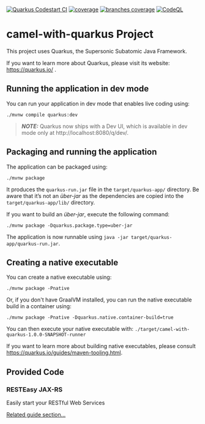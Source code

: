 [![Quarkus Codestart CI](https://github.com/yashoonath/camel-with-quarKus/actions/workflows/ci.yml/badge.svg)](https://github.com/yashoonath/camel-with-quarkus/actions/workflows/ci.yml)
[![coverage](../badges/jacoco.svg)](https://github.com/yashoonath/camel-with-quarkus/actions/workflows/ci.yml) [![branches coverage](../badges/branches.svg)](https://github.com/yashoonath/camel-with-quarkus/actions/workflows/ci.yml)
[![CodeQL](https://github.com/yashoonath/camel-with-quarkus/workflows/CodeQL/badge.svg)](https://github.com/yashoonath/camel-with-quarkus/actions?query=workflow%3ACodeQL "Code quality workflow status")

# camel-with-quarkus Project

This project uses Quarkus, the Supersonic Subatomic Java Framework.

If you want to learn more about Quarkus, please visit its website: https://quarkus.io/ .

## Running the application in dev mode

You can run your application in dev mode that enables live coding using:
```shell script
./mvnw compile quarkus:dev
```

> **_NOTE:_**  Quarkus now ships with a Dev UI, which is available in dev mode only at http://localhost:8080/q/dev/.

## Packaging and running the application

The application can be packaged using:
```shell script
./mvnw package
```
It produces the `quarkus-run.jar` file in the `target/quarkus-app/` directory.
Be aware that it’s not an _über-jar_ as the dependencies are copied into the `target/quarkus-app/lib/` directory.

If you want to build an _über-jar_, execute the following command:
```shell script
./mvnw package -Dquarkus.package.type=uber-jar
```

The application is now runnable using `java -jar target/quarkus-app/quarkus-run.jar`.

## Creating a native executable

You can create a native executable using: 
```shell script
./mvnw package -Pnative
```

Or, if you don't have GraalVM installed, you can run the native executable build in a container using: 
```shell script
./mvnw package -Pnative -Dquarkus.native.container-build=true
```

You can then execute your native executable with: `./target/camel-with-quarkus-1.0.0-SNAPSHOT-runner`

If you want to learn more about building native executables, please consult https://quarkus.io/guides/maven-tooling.html.

## Provided Code

### RESTEasy JAX-RS

Easily start your RESTful Web Services

[Related guide section...](https://quarkus.io/guides/getting-started#the-jax-rs-resources)
